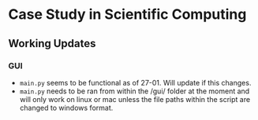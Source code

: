 # Case Study in Scientific Computing

## Working Updates

### GUI
- `main.py` seems to be functional as of 27-01. Will update if this changes.
- `main.py` needs to be ran from within the /gui/ folder at the moment and will only work on linux or mac unless the file paths within the script are changed to windows format. 
